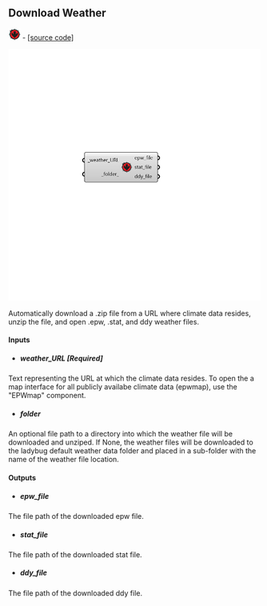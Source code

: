 ## Download Weather
![](../../images/icons/Download_Weather.png) - [[source code]](https://github.com/ladybug-tools/ladybug-grasshopper/blob/master/ladybug_grasshopper/src//LB%20Download%20Weather.py)

![](../../images/components/Download_Weather.png)

Automatically download a .zip file from a URL where climate data resides,
 unzip the file, and open .epw, .stat, and ddy weather files.
 



#### Inputs
* ##### weather_URL [Required]
Text representing the URL at which the climate data resides.  To open the a map interface for all publicly availabe climate data (epwmap), use the "EPWmap" component. 
* ##### folder 
An optional file path to a directory into which the weather file will be downloaded and unziped.  If None, the weather files will be downloaded to the ladybug default weather data folder and placed in a sub-folder with the name of the weather file location. 

#### Outputs
* ##### epw_file
The file path of the downloaded epw file. 
* ##### stat_file
The file path of the downloaded stat file. 
* ##### ddy_file
The file path of the downloaded ddy file. 
